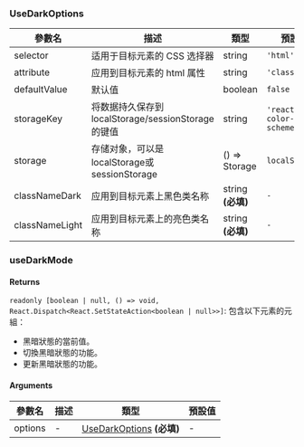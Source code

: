 ### UseDarkOptions

|參數名|描述|類型|預設值|
|---|---|---|---|
|selector|适用于目标元素的 CSS 选择器|string |`'html'`|
|attribute|应用到目标元素的 html 属性|string |`'class'`|
|defaultValue|默认值|boolean |`false`|
|storageKey|将数据持久保存到 localStorage/sessionStorage 的键值|string |`'reactuses-color-scheme'`|
|storage|存储对象，可以是localStorage或sessionStorage|() => Storage |``localStorage``|
|classNameDark|应用到目标元素上黑色类名称|string  **(必填)**|`-`|
|classNameLight|应用到目标元素上的亮色类名称|string  **(必填)**|`-`|

### useDarkMode

#### Returns
`readonly [boolean | null, () => void, React.Dispatch<React.SetStateAction<boolean | null>>]`: 包含以下元素的元組：
- 黑暗狀態的當前值。
- 切換黑暗狀態的功能。
- 更新黑暗狀態的功能。

#### Arguments
|參數名|描述|類型|預設值|
|---|---|---|---|
|options|-|[UseDarkOptions](#usedarkoptions)  **(必填)**|-|